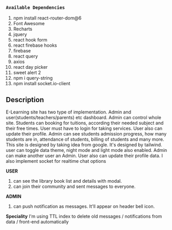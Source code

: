 ### `Available Dependencies`

1. npm install react-router-dom@6
2. Font Awesome
3. Recharts
4. jquery
5. react hook form
6. react firebase hooks
7. firebase
8. react query
9. axios
10. react day picker
11. sweet alert 2
12. npm i query-string
13. npm install socket.io-client

## Description

E-Learning site has two type of implementation. Admin and user(students/teachers/parents) etc dashboard. Admin can control whole site. Students can booking for tuitions, according their needed subject and their free times. User must have to login for taking services. User also can update their profile. Admin can see students admission progress, how many students are in, attendance of students, billing of students and many more. This site is designed by taking idea from google. It's designed by tailwind. user can toggle data theme, night mode and light mode also enabled. Admin can make another user an Admin. User also can update their profile data. I also implement socket for realtime chat options

**USER**

1. can see the library book list and details with modal.
2. can join their community and sent messages to everyone.

**ADMIN**

1. can push notification as messages. It'll appear on header bell icon.

**Speciality**
I'm using TTL index to delete old messages / notifications from data / front-end automatically
